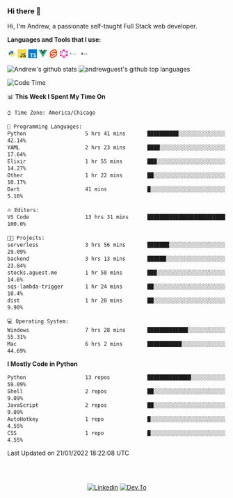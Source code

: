 ### Hi there 👋

Hi, I'm Andrew, a passionate self-taught Full Stack web developer.

**Languages and Tools that I use:**  

<code><img height="20" src="https://raw.githubusercontent.com/github/explore/80688e429a7d4ef2fca1e82350fe8e3517d3494d/topics/python/python.png"></code>
<code><img height="20" src="https://raw.githubusercontent.com/github/explore/80688e429a7d4ef2fca1e82350fe8e3517d3494d/topics/javascript/javascript.png"></code>
<code><img height="20" src="https://raw.githubusercontent.com/github/explore/80688e429a7d4ef2fca1e82350fe8e3517d3494d/topics/typescript/typescript.png"></code>
<code><img height="20" src="https://raw.githubusercontent.com/github/explore/80688e429a7d4ef2fca1e82350fe8e3517d3494d/topics/vue/vue.png"></code>
<code><img height="20" src="https://raw.githubusercontent.com/github/explore/42198dc9113595ddd22cc12771bb719c8cf08b67/topics/svelte/svelte.png"></code>
<code><img height="20" src="https://raw.githubusercontent.com/github/explore/5c058a388828bb5fde0bcafd4bc867b5bb3f26f3/topics/graphql/graphql.png"></code>
<code><img height="20" src="https://raw.githubusercontent.com/github/explore/80688e429a7d4ef2fca1e82350fe8e3517d3494d/topics/mongodb/mongodb.png"></code>
<code><img height="20" src="https://raw.githubusercontent.com/github/explore/d106aa3f6fa091ab80ab5c8cf0d931baff3caaea/topics/elixir/elixir.png"></code>

![Andrew's github stats](https://github-readme-stats.vercel.app/api?username=andrewguest&show_icons=true&theme=vue-dark&count_private=true)
<img height="180em" src="https://github-readme-stats.vercel.app/api/top-langs/?username=andrewguest&theme=vue-dark&layout=compact" alt="andrewguest's github top languages" />

<!--START_SECTION:waka-->
![Code Time](http://img.shields.io/badge/Code%20Time-930%20hrs%2059%20mins-blue)

📊 **This Week I Spent My Time On** 

```text
⌚︎ Time Zone: America/Chicago

💬 Programming Languages: 
Python                   5 hrs 41 mins       ██████████░░░░░░░░░░░░░░░   42.14% 
YAML                     2 hrs 23 mins       ████░░░░░░░░░░░░░░░░░░░░░   17.64% 
Elixir                   1 hr 55 mins        ███░░░░░░░░░░░░░░░░░░░░░░   14.27% 
Other                    1 hr 22 mins        ██░░░░░░░░░░░░░░░░░░░░░░░   10.17% 
Dart                     41 mins             █░░░░░░░░░░░░░░░░░░░░░░░░   5.16%

🔥 Editors: 
VS Code                  13 hrs 31 mins      █████████████████████████   100.0%

🐱‍💻 Projects: 
serverless               3 hrs 56 mins       ███████░░░░░░░░░░░░░░░░░░   29.09% 
backend                  3 hrs 13 mins       ██████░░░░░░░░░░░░░░░░░░░   23.84% 
stocks.aguest.me         1 hr 58 mins        ███░░░░░░░░░░░░░░░░░░░░░░   14.6% 
sqs-lambda-trigger       1 hr 24 mins        ██░░░░░░░░░░░░░░░░░░░░░░░   10.4% 
dist                     1 hr 20 mins        ██░░░░░░░░░░░░░░░░░░░░░░░   9.98%

💻 Operating System: 
Windows                  7 hrs 28 mins       █████████████░░░░░░░░░░░░   55.31% 
Mac                      6 hrs 2 mins        ███████████░░░░░░░░░░░░░░   44.69%

```

**I Mostly Code in Python** 

```text
Python                   13 repos            ██████████████░░░░░░░░░░░   59.09% 
Shell                    2 repos             ██░░░░░░░░░░░░░░░░░░░░░░░   9.09% 
JavaScript               2 repos             ██░░░░░░░░░░░░░░░░░░░░░░░   9.09% 
AutoHotkey               1 repo              █░░░░░░░░░░░░░░░░░░░░░░░░   4.55% 
CSS                      1 repo              █░░░░░░░░░░░░░░░░░░░░░░░░   4.55%

```



 Last Updated on 21/01/2022 18:22:08 UTC
<!--END_SECTION:waka-->

<br><br>
<p align="center">
   <a href="https://www.linkedin.com/in/andrew-guest-a891759a" target="_blank"><img src="https://img.shields.io/badge/LinkedIn-0077B5?style=for-the-badge&logo=linkedin&logoColor=white" alt="Linkedin"></a>
  <a href="https://dev.to/aguest" target="_blank"><img src="https://img.shields.io/badge/Dev.to-0A0A0A?style=for-the-badge&logo=dev%2Eto&logoColor=white" alt="Dev.To"></a>
</p>
